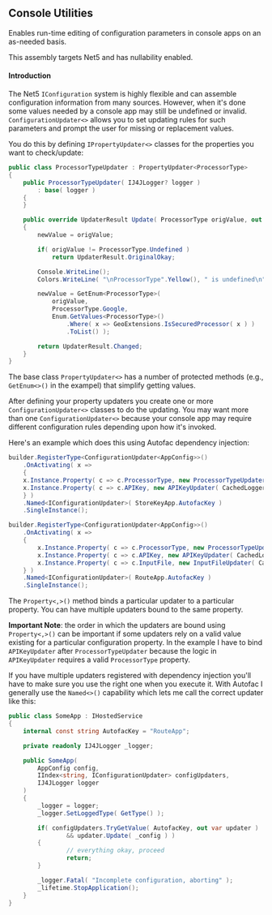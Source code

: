 ## Console Utilities
Enables run-time editing of configuration parameters in console apps on an
as-needed basis.

This assembly targets Net5 and has nullability enabled.

#### Introduction
The Net5 `IConfiguration` system is highly flexible and can assemble
configuration information from many sources. However, when it's done
some values needed by a console app may still be undefined or invalid.
`ConfigurationUpdater<>` allows you to set updating rules for such
parameters and prompt the user for missing or replacement values.

You do this by defining `IPropertyUpdater<>` classes for the properties
you want to check/update:
```csharp
public class ProcessorTypeUpdater : PropertyUpdater<ProcessorType>
{
    public ProcessorTypeUpdater( IJ4JLogger? logger )
        : base( logger )
    {
    }

    public override UpdaterResult Update( ProcessorType origValue, out ProcessorType newValue )
    {
        newValue = origValue;

        if( origValue != ProcessorType.Undefined )
            return UpdaterResult.OriginalOkay;

        Console.WriteLine();
        Colors.WriteLine( "\nProcessorType".Yellow(), " is undefined\n" );

        newValue = GetEnum<ProcessorType>(
            origValue,
            ProcessorType.Google,
            Enum.GetValues<ProcessorType>()
                .Where( x => GeoExtensions.IsSecuredProcessor( x ) )
                .ToList() );

        return UpdaterResult.Changed;
    }
}
```
The base class `PropertyUpdater<>` has a number of protected methods
(e.g., `GetEnum<>()` in the exampel) that simplify getting values.

After defining your property updaters you create one or more
`ConfigurationUpdater<>` classes to do the updating. You may want
more than one `ConfigurationUpdater<>` because your console app may
require different configuration rules depending upon how it's invoked.

Here's an example which does this using Autofac dependency injection:
```csharp
builder.RegisterType<ConfigurationUpdater<AppConfig>>()
    .OnActivating( x =>
    {
    x.Instance.Property( c => c.ProcessorType, new ProcessorTypeUpdater( CachedLogger ) );
    x.Instance.Property( c => c.APIKey, new APIKeyUpdater( CachedLogger ) );
    } )
    .Named<IConfigurationUpdater>( StoreKeyApp.AutofacKey )
    .SingleInstance();

builder.RegisterType<ConfigurationUpdater<AppConfig>>()
    .OnActivating( x =>
    {
        x.Instance.Property( c => c.ProcessorType, new ProcessorTypeUpdater( CachedLogger ) );
        x.Instance.Property( c => c.APIKey, new APIKeyUpdater( CachedLogger ) );
        x.Instance.Property( c => c.InputFile, new InputFileUpdater( CachedLogger ) );
    } )
    .Named<IConfigurationUpdater>( RouteApp.AutofacKey )
    .SingleInstance();
```
The `Property<,>()` method binds a particular updater to a particular
property. You can have multiple updaters bound to the same property.

**Important Note**: the order in which the updaters are bound using
`Property<,>()` can be important if some updaters rely on a valid value
existing for a particular configuration property. In the example I have
to bind `APIKeyUpdater` after `ProcessorTypeUpdater` because the logic
in `APIKeyUpdater` requires a valid `ProcessorType` property.

If you have multiple updaters registered with dependency injection 
you'll have to make sure you use the right one when you execute it.
With Autofac I generally use the `Named<>()` capability which lets
me call the correct updater like this:
```csharp
public class SomeApp : IHostedService
{
    internal const string AutofacKey = "RouteApp";

    private readonly IJ4JLogger _logger;

    public SomeApp(
        AppConfig config,
        IIndex<string, IConfigurationUpdater> configUpdaters,
        IJ4JLogger logger
    )
    {
        _logger = logger;
        _logger.SetLoggedType( GetType() );

        if( configUpdaters.TryGetValue( AutofacKey, out var updater )
                && updater.Update( _config ) )
        {
                // everything okay, proceed
                return;
        }

        _logger.Fatal( "Incomplete configuration, aborting" );
        _lifetime.StopApplication();
    }
}
```
